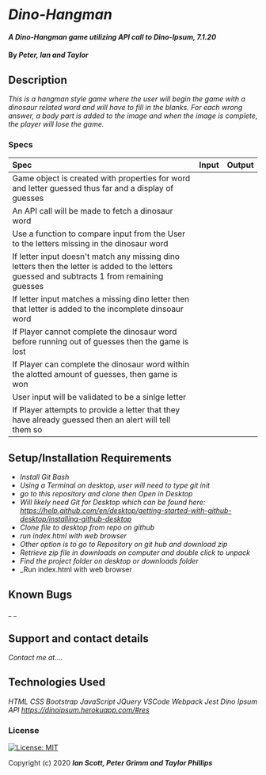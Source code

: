 # _Dino-Hangman_

#### _A Dino-Hangman game utilizing API call to Dino-Ipsum, 7.1.20_

#### By _**Peter, Ian and Taylor**_

## Description

_This is a hangman style game where the user will begin the game with a dinosaur related word and will have to fill in the blanks.  For each wrong answer, a body part is added to the image and when the image is complete, the player will lose the game._

### Specs
| Spec | Input | Output |
| :-------------     | :------------- | :------------- |
| Game object is created with properties for word and letter guessed thus far and a display of guesses |    |     |
| An API call will be made to fetch a dinosaur word |     |       |
| Use a function to compare input from the User to the letters missing in the dinosaur word |   |     |
| If letter input doesn't match any missing dino letters then the letter is added to the letters guessed and subtracts 1 from remaining guesses |     |     |
| If letter input matches a missing dino letter then that letter is added to the incomplete dinsoaur word |     |     |
| If Player cannot complete the dinosaur word before running out of guesses then the game is lost |     |     |
| If Player can complete the dinosaur word within the alotted amount of guesses, then game is won   |   |   |
| User input will be validated to be a sinlge letter  |     |       |
| If Player attempts to provide a letter that they have already guessed then an alert will tell them so |    |    |


## Setup/Installation Requirements

* _Install Git Bash_
* _Using a Terminal on desktop, user will need to type git init_
* _go to this repository and clone then Open in Desktop_
* _Will likely need Git for Desktop which can be found here: https://help.github.com/en/desktop/getting-started-with-github-desktop/installing-github-desktop_
* _Clone file to desktop from repo on github_
* _run index.html with web browser_
* _Other option is to go to Repository on git hub and download zip_
* _Retrieve zip file in downloads on computer and double click to unpack_
* _Find the project folder on desktop or downloads folder_
* _Run index.html with web browser

## Known Bugs

_ _
## Support and contact details

_Contact me at...._

## Technologies Used

_HTML_
_CSS_
_Bootstrap_
_JavaScript_
_JQuery_
_VSCode_
_Webpack_
_Jest_
_Dino Ipsum API <https://dinoipsum.herokuapp.com/#res>_

### License

[![License: MIT](https://img.shields.io/badge/License-MIT-yellow.svg)](https://opensource.org/licenses/MIT)

Copyright (c) 2020 **_Ian Scott, Peter Grimm and Taylor Phillips_**